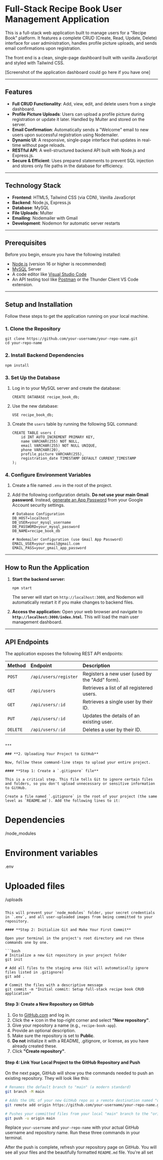 # Full-Stack Recipe Book User Management Application

This is a full-stack web application built to manage users for a "Recipe Book" platform. It features a complete CRUD (Create, Read, Update, Delete) interface for user administration, handles profile picture uploads, and sends email confirmations upon registration.

The front end is a clean, single-page dashboard built with vanilla JavaScript and styled with Tailwind CSS.

[Screenshot of the application dashboard could go here if you have one]

---

## Features

-   **Full CRUD Functionality**: Add, view, edit, and delete users from a single dashboard.
-   **Profile Picture Uploads**: Users can upload a profile picture during registration or update it later. Handled by Multer and stored on the server.
-   **Email Confirmation**: Automatically sends a "Welcome" email to new users upon successful registration using Nodemailer.
-   **Dynamic UI**: A responsive, single-page interface that updates in real-time without page reloads.
-   **RESTful API**: A well-structured backend API built with Node.js and Express.js.
-   **Secure & Efficient**: Uses prepared statements to prevent SQL injection and stores only file paths in the database for efficiency.

---

## Technology Stack

-   **Frontend**: HTML5, Tailwind CSS (via CDN), Vanilla JavaScript
-   **Backend**: Node.js, Express.js
-   **Database**: MySQL
-   **File Uploads**: Multer
-   **Emailing**: Nodemailer with Gmail
-   **Development**: Nodemon for automatic server restarts

---

## Prerequisites

Before you begin, ensure you have the following installed:

-   [Node.js](https://nodejs.org/) (version 16 or higher is recommended)
-   [MySQL](https://www.mysql.com/downloads/) Server
-   A code editor like [Visual Studio Code](https://code.visualstudio.com/)
-   An API testing tool like [Postman](https://www.postman.com/) or the Thunder Client VS Code extension.

---

## Setup and Installation

Follow these steps to get the application running on your local machine.

### 1. Clone the Repository

```
git clone https://github.com/your-username/your-repo-name.git
cd your-repo-name
```

### 2. Install Backend Dependencies

```
npm install
```

### 3. Set Up the Database

1.  Log in to your MySQL server and create the database:
    ```
    CREATE DATABASE recipe_book_db;
    ```
2.  Use the new database:
    ```
    USE recipe_book_db;
    ```
3.  Create the `users` table by running the following SQL command:
    ```
    CREATE TABLE users (
        id INT AUTO_INCREMENT PRIMARY KEY,
        name VARCHAR(255) NOT NULL,
        email VARCHAR(255) NOT NULL UNIQUE,
        phone VARCHAR(20),
        profile_picture VARCHAR(255),
        registration_date TIMESTAMP DEFAULT CURRENT_TIMESTAMP
    );
    ```

### 4. Configure Environment Variables

1.  Create a file named `.env` in the root of the project.
2.  Add the following configuration details. **Do not use your main Gmail password.** Instead, [generate an App Password](https://support.google.com/accounts/answer/185833) from your Google Account security settings.

    ```
    # Database Configuration
    DB_HOST=localhost
    DB_USER=your_mysql_username
    DB_PASSWORD=your_mysql_password
    DB_NAME=recipe_book_db

    # Nodemailer Configuration (use Gmail App Password)
    EMAIL_USER=your-email@gmail.com
    EMAIL_PASS=your_gmail_app_password
    ```

---

## How to Run the Application

1.  **Start the backend server:**
    ```
    npm start
    ```
    The server will start on `http://localhost:3000`, and Nodemon will automatically restart it if you make changes to backend files.

2.  **Access the application:**
    Open your web browser and navigate to **`http://localhost:3000/index.html`**. This will load the main user management dashboard.

---

## API Endpoints

The application exposes the following REST API endpoints:

| Method | Endpoint                 | Description                                    |
| :----- | :----------------------- | :--------------------------------------------- |
| `POST` | `/api/users/register`    | Registers a new user (used by the "Add" form). |
| `GET`  | `/api/users`             | Retrieves a list of all registered users.      |
| `GET`  | `/api/users/:id`         | Retrieves a single user by their ID.           |
| `PUT`  | `/api/users/:id`         | Updates the details of an existing user.       |
| `DELETE`| `/api/users/:id`         | Deletes a user by their ID.                    |
```

***

### **2. Uploading Your Project to GitHub**

Now, follow these command-line steps to upload your entire project.

#### **Step 1: Create a `.gitignore` file**

This is a critical step. This file tells Git to ignore certain files and folders, so you don't upload unnecessary or sensitive information to GitHub.

Create a file named `.gitignore` in the root of your project (the same level as `README.md`). Add the following lines to it:

```
# Dependencies
/node_modules

# Environment variables
.env

# Uploaded files
/uploads
```

This will prevent your `node_modules` folder, your secret credentials in `.env`, and all user-uploaded images from being committed to your repository.

#### **Step 2: Initialize Git and Make Your First Commit**

Open your terminal in the project's root directory and run these commands one by one.

```bash
# Initialize a new Git repository in your project folder
git init

# Add all files to the staging area (Git will automatically ignore files listed in .gitignore)
git add .

# Commit the files with a descriptive message
git commit -m "Initial commit: Setup full-stack recipe book CRUD application"
```

#### **Step 3: Create a New Repository on GitHub**

1.  Go to [GitHub.com](https://github.com) and log in.
2.  Click the **+** icon in the top-right corner and select **"New repository"**.
3.  Give your repository a name (e.g., `recipe-book-app`).
4.  Provide an optional description.
5.  Make sure the repository is set to **Public**.
6.  **Do not** initialize it with a README, .gitignore, or license, as you have already created these.
7.  Click **"Create repository"**.

#### **Step 4: Link Your Local Project to the GitHub Repository and Push**

On the next page, GitHub will show you the commands needed to push an existing repository. They will look like this:

```bash
# Renames the default branch to "main" (a modern standard)
git branch -M main

# Adds the URL of your new GitHub repo as a remote destination named "origin"
git remote add origin https://github.com/your-username/your-repo-name.git

# Pushes your committed files from your local "main" branch to the "origin" remote
git push -u origin main
```

Replace `your-username` and `your-repo-name` with your actual GitHub username and repository name. Run these three commands in your terminal.

After the push is complete, refresh your repository page on GitHub. You will see all your files and the beautifully formatted `README.md` file. You're all set
